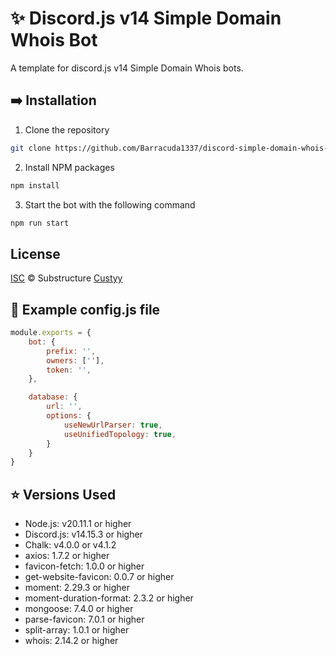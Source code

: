 # ✨ Discord.js v14 Simple Domain Whois Bot

A template for discord.js v14 Simple Domain Whois bots.

## ➡️ Installation

1. Clone the repository

```sh
git clone https://github.com/Barracuda1337/discord-simple-domain-whois-bot
```

2. Install NPM packages

```sh
npm install
```

3. Start the bot with the following command

```sh
npm run start
```

## License

[ISC](https://choosealicense.com/licenses/isc/) © Substructure [Custyy](https://github.com/Custyy/discord.js-v14-bot-template)

## 👀 Example config.js file

```js
module.exports = {
    bot: {
        prefix: '',
        owners: [''],
        token: '',
    },

    database: {
        url: '',
        options: {
            useNewUrlParser: true,
            useUnifiedTopology: true,
        }
    }
}
```

## ⭐ Versions Used

- Node.js: v20.11.1 or higher
- Discord.js: v14.15.3 or higher
- Chalk: v4.0.0 or v4.1.2
- axios: 1.7.2 or higher
- favicon-fetch: 1.0.0 or higher
- get-website-favicon: 0.0.7 or higher
- moment: 2.29.3 or higher
- moment-duration-format: 2.3.2 or higher
- mongoose: 7.4.0 or higher
- parse-favicon: 7.0.1 or higher
- split-array: 1.0.1 or higher
- whois: 2.14.2 or higher
